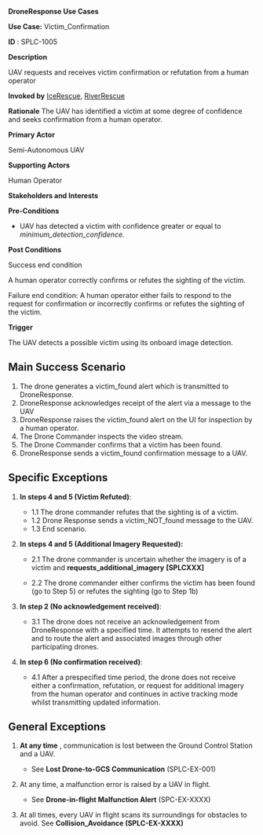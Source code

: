 **DroneResponse Use Cases**

**Use Case:** Victim_Confirmation

**ID** : SPLC-1005

**Description**

UAV requests and receives victim confirmation or refutation from a human operator

**Invoked by**
[IceRescue](../IceRescue.md), [RiverRescue](../RiverRescue.md)

**Rationale**
The UAV has identified a victim at some degree of confidence and seeks confirmation from a human operator.

**Primary Actor**

Semi-Autonomous UAV

**Supporting Actors**

Human Operator

**Stakeholders and Interests**

**Pre-Conditions**

- UAV has detected a victim with confidence greater or equal to _minimum\_detection\_confidence._

**Post Conditions**

Success end condition

A human operator correctly confirms or refutes the sighting of the victim.

Failure end condition:
 A human operator either fails to respond to the request for confirmation or incorrectly confirms or refutes the sighting of the victim.

**Trigger**

The UAV detects a possible victim using its onboard image detection.

## Main Success Scenario

1. The drone generates a victim\_found alert which is transmitted to DroneResponse.
2. DroneResponse acknowledges receipt of the alert via a message to the UAV
3. DroneResponse raises the victim\_found alert on the UI for inspection by a human operator.
4. The Drone Commander inspects the video stream.
5. The Drone Commander confirms that a victim has been found.
6. DroneResponse sends a victim\_found confirmation message to a UAV.

## Specific Exceptions

1. **In steps 4 and 5 (Victim Refuted)**:

   * 1.1 The drone commander refutes that the sighting is of a victim.
   * 1.2 Drone Response sends a victim\_NOT\_found message to the UAV.
   * 1.3 End scenario.

2. **In steps 4 and 5 (Additional Imagery Requested):**

   * 2.1 The drone commander is uncertain whether the imagery is of a victim and **requests\_additional\_imagery** **[SPLCXXX]**

   * 2.2 The drone commander either confirms the victim has been found (go to Step 5) or refutes the sighting (go to Step 1b)

3. **In step 2 (No acknowledgement received)**:

   * 3.1 The drone does not receive an acknowledgement from DroneResponse with a specified time. It attempts to resend the alert and to route the alert and associated images through other participating drones.

4. **In step 6 (No confirmation received)**:

   * 4.1 After a prespecified time period, the drone does not receive either a confirmation, refutation, or request for additional imagery from the human operator and continues in active tracking mode whilst transmitting updated information.

## General Exceptions

1. **At any time** , communication is lost between the Ground Control Station and a UAV.

   * See **Lost Drone-to-GCS Communication** (SPLC-EX-001)

2. At any time, a malfunction error is raised by a UAV in flight.
   * See **Drone-in-flight Malfunction Alert** (SPC-EX-XXXX)

3. At all times, every UAV in flight scans its surroundings for obstacles to avoid. See **Collision\_Avoidance (SPLC-EX-XXXX)**
